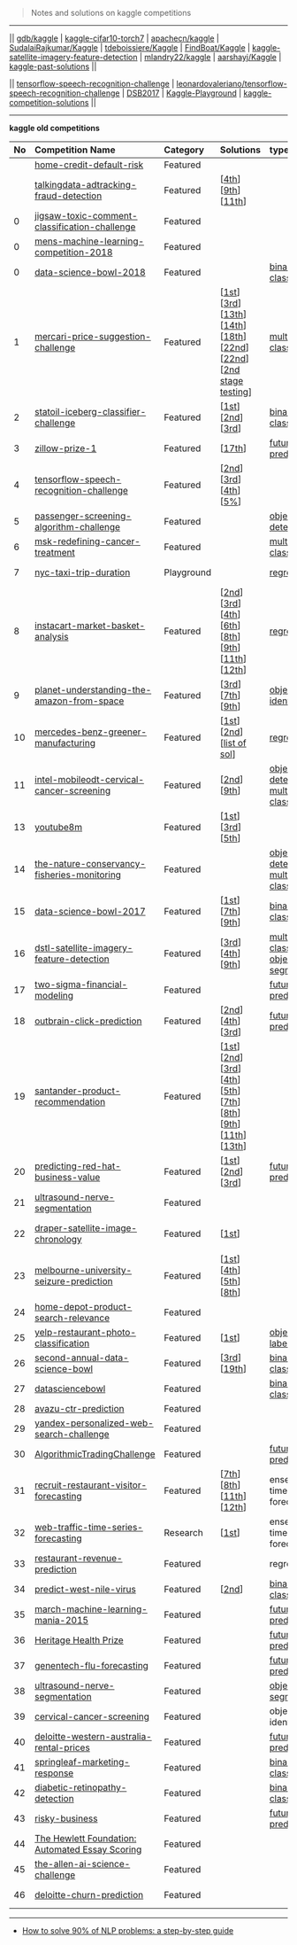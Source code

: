 

> Notes and solutions on kaggle competitions

---------

|| [gdb/kaggle](https://github.com/gdb/kaggle) | [kaggle-cifar10-torch7](https://github.com/nagadomi/kaggle-cifar10-torch7) | [apachecn/kaggle](https://github.com/apachecn/kaggle) | [SudalaiRajkumar/Kaggle](https://github.com/SudalaiRajkumar/Kaggle) | [tdeboissiere/Kaggle](https://github.com/tdeboissiere/Kaggle) | [FindBoat/Kaggle](https://github.com/FindBoat/Kaggle) | [kaggle-satellite-imagery-feature-detection](https://github.com/toshi-k/kaggle-satellite-imagery-feature-detection) | [mlandry22/kaggle](https://github.com/mlandry22/kaggle) | [aarshayj/Kaggle](https://github.com/aarshayj/Kaggle) | [kaggle-past-solutions](https://github.com/EliotAndres/kaggle-past-solutions) ||

|| [tensorflow-speech-recognition-challenge](https://github.com/ace19-dev/tensorflow-speech-recognition-challenge) | [leonardovaleriano/tensorflow-speech-recognition-challenge](https://github.com/leonardovaleriano/tensorflow-speech-recognition-challenge) | [DSB2017](https://github.com/lfz/DSB2017) | [Kaggle-Playground](https://github.com/dnc1994/Kaggle-Playground) | [kaggle-competition-solutions](http://www.chioka.in/kaggle-competition-solutions/) ||


-------------------

**kaggle old competitions**

| **No** | **Competition Name** | **Category** | **Solutions** | **type** | **Eval metric**  |**Tests**
|:-------|:----------------------------------|:------------------------------|:--------------------------------| :-----|:-----|:---------|
|       | [home-credit-default-risk](https://www.kaggle.com/c/home-credit-default-risk)  | Featured  |    |     |   ROC AUC     |    |  |
|       |   [talkingdata-adtracking-fraud-detection](https://www.kaggle.com/c/talkingdata-adtracking-fraud-detection) | Featured | [[4th](https://www.kaggle.com/c/talkingdata-adtracking-fraud-detection/discussion/56243)] [[9th](https://www.kaggle.com/c/talkingdata-adtracking-fraud-detection/discussion/56279)] [[11th](https://www.kaggle.com/c/talkingdata-adtracking-fraud-detection/discussion/56250)]   |    |  ROC AUC     |    |  |
|    0  |   [jigsaw-toxic-comment-classification-challenge](https://www.kaggle.com/c/jigsaw-toxic-comment-classification-challenge) | Featured |  |    |  ROC AUC     |    |  |
|   0   |   [mens-machine-learning-competition-2018](https://www.kaggle.com/c/mens-machine-learning-competition-2018) | Featured |    |    |  LogLoss     |    |  |
|  0  |    [data-science-bowl-2018](https://www.kaggle.com/c/data-science-bowl-2018)  |   Featured |   | [binary-classification](https://www.kaggle.com/tags/binary-classification) | intersection over union (IoU)   | | |
|   1  |   [mercari-price-suggestion-challenge](https://www.kaggle.com/c/mercari-price-suggestion-challenge) | Featured   | [[1st](https://www.kaggle.com/c/mercari-price-suggestion-challenge/discussion/50256)] [[3rd](https://www.kaggle.com/c/mercari-price-suggestion-challenge/discussion/50272)] [[13th](https://www.kaggle.com/c/mercari-price-suggestion-challenge/discussion/50260)] [[14th](https://www.kaggle.com/c/mercari-price-suggestion-challenge/discussion/50275)] [[18th](https://www.kaggle.com/c/mercari-price-suggestion-challenge/discussion/50252)] [[22nd](https://www.kaggle.com/c/mercari-price-suggestion-challenge/discussion/50259)] [[22nd](https://www.kaggle.com/c/mercari-price-suggestion-challenge/discussion/50300)] [[2nd stage testing](https://www.kaggle.com/c/mercari-price-suggestion-challenge/discussion/49522)]| [multiclass-classification](https://www.kaggle.com/tags/multiclass-classification) | RMSLE |  | |
|  2    |  [statoil-iceberg-classifier-challenge](https://www.kaggle.com/c/statoil-iceberg-classifier-challenge)      |  Featured        |      [[1st](https://www.kaggle.com/c/statoil-iceberg-classifier-challenge/discussion/48241)][[2nd](https://www.kaggle.com/c/statoil-iceberg-classifier-challenge/discussion/48294)] [[3rd](https://www.kaggle.com/c/statoil-iceberg-classifier-challenge/discussion/48207)]     | [binary-classification](https://www.kaggle.com/tags/binary-classification)  |     LogLoss     | Done  |
|  3    | [zillow-prize-1](https://www.kaggle.com/c/zillow-prize-1)       |  Featured      | [[17th](https://www.kaggle.com/c/zillow-prize-1/discussion/47434)]         |  [future-prediction](https://www.kaggle.com/tags/future-prediction)    |   MeanAbsoluteError       |     |
|  4    |  [tensorflow-speech-recognition-challenge](https://www.kaggle.com/c/tensorflow-speech-recognition-challenge)      |  Featured        | [[2nd](https://www.kaggle.com/c/tensorflow-speech-recognition-challenge/discussion/47715)] [[3rd](https://www.kaggle.com/c/tensorflow-speech-recognition-challenge/discussion/47722)] [[4th](https://www.kaggle.com/c/tensorflow-speech-recognition-challenge/discussion/47674)]  [[5%](https://www.kaggle.com/c/tensorflow-speech-recognition-challenge/discussion/47687)]      |      |     Multiclass Accuracy      |     |
|  5    |  [passenger-screening-algorithm-challenge](https://www.kaggle.com/c/passenger-screening-algorithm-challenge)      |  Featured        |          | [object-detection](https://www.kaggle.com/tags/object-detection)     |     LogLoss     |     |
|  6    |  [msk-redefining-cancer-treatment](https://www.kaggle.com/c/msk-redefining-cancer-treatment)      |  Featured        |          |  [multiclass-classification](https://www.kaggle.com/tags/multiclass-classification)    |     Multi Class Log Loss     |     |
|  7    |  [nyc-taxi-trip-duration](https://www.kaggle.com/c/nyc-taxi-trip-duration)      |  Playground         |          |  [regression](https://www.kaggle.com/tags/regression)    |     Multi Class Log Loss     |     |
|  8    |  [instacart-market-basket-analysis](https://www.kaggle.com/c/instacart-market-basket-analysis)      |  Featured          |   [[2nd](https://www.kaggle.com/c/instacart-market-basket-analysis/discussion/38143)]  [[3rd](https://www.kaggle.com/c/instacart-market-basket-analysis/discussion/38097)] [[4th](https://www.kaggle.com/c/instacart-market-basket-analysis/discussion/38102)] [[6th](https://www.kaggle.com/c/instacart-market-basket-analysis/discussion/38112)] [[8th](https://www.kaggle.com/c/instacart-market-basket-analysis/discussion/38161)] [[9th](https://www.kaggle.com/c/instacart-market-basket-analysis/discussion/38100)] [[11th](https://www.kaggle.com/c/instacart-market-basket-analysis/discussion/38126)] [[12th](https://www.kaggle.com/c/instacart-market-basket-analysis/discussion/38110)]      |   [regression](https://www.kaggle.com/tags/regression)    |     mean F1 score     |     |
|  9    |  [planet-understanding-the-amazon-from-space](https://www.kaggle.com/c/planet-understanding-the-amazon-from-space)      |  Featured          |   [[3rd](https://www.kaggle.com/c/planet-understanding-the-amazon-from-space/discussion/38831)] [[7th](https://www.kaggle.com/c/planet-understanding-the-amazon-from-space/discussion/36955)] [[9th](https://www.kaggle.com/c/planet-understanding-the-amazon-from-space/discussion/36887)]     |  [object-identification](https://www.kaggle.com/tags/object-identification)    |     mean F1 score     |     |
|  10   |  [mercedes-benz-greener-manufacturing](https://www.kaggle.com/c/mercedes-benz-greener-manufacturing)      |  Featured          | [[1st](https://www.kaggle.com/c/mercedes-benz-greener-manufacturing/discussion/37700)]  [[2nd](https://www.kaggle.com/c/mercedes-benz-greener-manufacturing/discussion/36390)]  [[list of sol](https://www.kaggle.com/c/mercedes-benz-greener-manufacturing/discussion/36176)]       |  [regression](https://www.kaggle.com/tags/regression)    |     R^2     |     |
|  11    |  [intel-mobileodt-cervical-cancer-screening](https://www.kaggle.com/c/intel-mobileodt-cervical-cancer-screening)      |  Featured          | [[2nd](https://www.kaggle.com/c/intel-mobileodt-cervical-cancer-screening/discussion/35478)]   [[9th](https://www.kaggle.com/c/intel-mobileodt-cervical-cancer-screening/discussion/35104)]        |  [object-detection](https://www.kaggle.com/tags/object-detection), [multiclass-classification](https://www.kaggle.com/tags/multiclass-classification)    |    logloss    |     |
|  13   |  [youtube8m](https://www.kaggle.com/c/youtube8m)      |  Featured          | [[1st](https://www.kaggle.com/c/youtube8m/discussion/35063)]  [[3rd](https://www.kaggle.com/c/youtube8m/discussion/36541)]  [[5th](https://www.kaggle.com/c/youtube8m/discussion/34751)]        |      |     GAP    |     |
|  14    |  [the-nature-conservancy-fisheries-monitoring](https://www.kaggle.com/c/the-nature-conservancy-fisheries-monitoring)      |  Featured          |          | [object-detection](https://www.kaggle.com/tags/object-detection), [multiclass-classification](https://www.kaggle.com/tags/multiclass-classification)    |     logloss     |     |
|  15    |  [data-science-bowl-2017](https://www.kaggle.com/c/data-science-bowl-2017)      |  Featured          | [[1st](https://github.com/lfz/DSB2017)] [[7th](https://www.kaggle.com/c/data-science-bowl-2017/discussion/31576)] [[9th](https://www.kaggle.com/c/data-science-bowl-2017/discussion/31548)]         |  [binary-classification](https://www.kaggle.com/tags/binary-classification)    |     LogLoss    |     |
|  16   |  [dstl-satellite-imagery-feature-detection](https://www.kaggle.com/c/dstl-satellite-imagery-feature-detection)      |  Featured          |   [[3rd](https://www.kaggle.com/c/dstl-satellite-imagery-feature-detection/discussion/31419)]  [[4th](https://www.kaggle.com/c/dstl-satellite-imagery-feature-detection/discussion/31505)]  [[9th](https://www.kaggle.com/c/dstl-satellite-imagery-feature-detection/discussion/30123)]       |  [multiclass-classification](https://www.kaggle.com/tags/multiclass-classification), [object-segmentation](https://www.kaggle.com/tags/object-segmentation)    |     Jaccard    |     |
|  17    |  [two-sigma-financial-modeling](https://www.kaggle.com/c/two-sigma-financial-modeling)      |  Featured          |          |     [future-prediction](https://www.kaggle.com/tags/future-prediction) |     R2    |     |
|  18   |  [outbrain-click-prediction](https://www.kaggle.com/c/outbrain-click-prediction)      |  Featured          |   [[2nd](https://www.kaggle.com/c/outbrain-click-prediction/discussion/27977)]  [[4th](https://www.kaggle.com/c/outbrain-click-prediction/discussion/27926)]  [[3rd](https://www.kaggle.com/c/outbrain-click-prediction/discussion/27923)]  |   [future-prediction](https://www.kaggle.com/tags/future-prediction)   |     MAP@12    |     |
|  19    |  [santander-product-recommendation](https://www.kaggle.com/c/santander-product-recommendation)      |  Featured          |  [[1st](https://www.kaggle.com/c/santander-product-recommendation/discussion/26835)]  [[2nd](https://www.kaggle.com/c/santander-product-recommendation/discussion/26824)] [[3rd](https://www.kaggle.com/c/santander-product-recommendation/discussion/26899)] [[4th](https://www.kaggle.com/c/santander-product-recommendation/discussion/26845)] [[5th](https://www.kaggle.com/c/santander-product-recommendation/discussion/26841)] [[7th](https://www.kaggle.com/c/santander-product-recommendation/discussion/26802)] [[8th](https://www.kaggle.com/c/santander-product-recommendation/discussion/26838)] [[9th](https://www.kaggle.com/c/santander-product-recommendation/discussion/26809)] [[11th](https://www.kaggle.com/c/santander-product-recommendation/discussion/26823)] [[13th](https://www.kaggle.com/c/santander-product-recommendation/discussion/26816)]       |      |     MAP@7    |     |
|  20    |  [predicting-red-hat-business-value](https://www.kaggle.com/c/predicting-red-hat-business-value)      |  Featured          |    [[1st](https://www.kaggle.com/c/predicting-red-hat-business-value/discussion/23786)] [[2nd](https://www.kaggle.com/c/predicting-red-hat-business-value/discussion/23824)] [[3rd](https://www.kaggle.com/c/predicting-red-hat-business-value/discussion/23803)]     | [future-prediction](https://www.kaggle.com/tags/future-prediction)     |     area under the ROC curve   |     | 
|  21    |  [ultrasound-nerve-segmentation](https://www.kaggle.com/c/ultrasound-nerve-segmentation)      |  Featured          |          |      |      Dice coefficient    |     |
|  22    |  [draper-satellite-image-chronology](https://www.kaggle.com/c/draper-satellite-image-chronology)      |  Featured          |    [[1st](https://www.kaggle.com/c/draper-satellite-image-chronology/discussion/21936)]      |      |      Spearman's correlation coefficient    |     |
|  23    |  [melbourne-university-seizure-prediction](https://www.kaggle.com/c/melbourne-university-seizure-prediction#evaluation)      |  Featured          |   [[1st](https://www.kaggle.com/c/melbourne-university-seizure-prediction/discussion/26310)]  [[4th](https://www.kaggle.com/c/melbourne-university-seizure-prediction/discussion/26098)] [[5th](https://www.kaggle.com/c/melbourne-university-seizure-prediction/discussion/26117)] [[8th](https://www.kaggle.com/c/melbourne-university-seizure-prediction/discussion/26268)]      |      |      area under the ROC curve    |     |
|  24    |  [home-depot-product-search-relevance](https://www.kaggle.com/c/home-depot-product-search-relevance)      |  Featured          |          |      |      RMSE    |     |
|  25    |  [yelp-restaurant-photo-classification](https://www.kaggle.com/c/yelp-restaurant-photo-classification)      |  Featured          | [[1st](https://www.kaggle.com/c/yelp-restaurant-photo-classification/discussion/20517)]         |   [object-labeling](https://www.kaggle.com/tags/object-labeling)   |       Mean F1-Score   |     |
|  26    |  [second-annual-data-science-bowl](https://www.kaggle.com/c/second-annual-data-science-bowl)      |  Featured          |     [[3rd](https://www.kaggle.com/c/second-annual-data-science-bowl/discussion/19530)] [[19th](https://www.kaggle.com/c/second-annual-data-science-bowl/discussion/19521)]    |  [binary-classification](https://www.kaggle.com/tags/binary-classification)    |      CRPS   |     |
|  27    |  [datasciencebowl](https://www.kaggle.com/c/datasciencebowl)      |  Featured          |          |  [binary-classification](https://www.kaggle.com/tags/binary-classification)    |      logloss    |     |
|  28    |  [avazu-ctr-prediction](https://www.kaggle.com/c/avazu-ctr-prediction)      |  Featured          |          |      |      Logarithmic Loss   |     |
|  29    |  [yandex-personalized-web-search-challenge](https://www.kaggle.com/c/yandex-personalized-web-search-challenge)      |  Featured          |          |      |      NDCG   |     |
|  30    |  [AlgorithmicTradingChallenge](https://www.kaggle.com/c/AlgorithmicTradingChallenge)      |  Featured          |          | [future-prediction](https://www.kaggle.com/tags/future-prediction)     |      RMSE     |     |
|  31    |  [recruit-restaurant-visitor-forecasting](https://www.kaggle.com/c/recruit-restaurant-visitor-forecasting) | Featured | [[7th](https://www.kaggle.com/c/recruit-restaurant-visitor-forecasting/discussion/49259)] [[8th](https://www.kaggle.com/c/recruit-restaurant-visitor-forecasting/discussion/49166)] [[11th](https://www.kaggle.com/c/recruit-restaurant-visitor-forecasting/discussion/49177)] [[12th](https://www.kaggle.com/c/recruit-restaurant-visitor-forecasting/discussion/49251)] |   ensembling, time-series, forecasting | RMSLE   |  |
|  32   |  [web-traffic-time-series-forecasting](https://www.kaggle.com/c/web-traffic-time-series-forecasting)      |    Research    |   [[1st](https://github.com/Arturus/kaggle-web-traffic)]     | ensembling, time-series, forecasting    | SMAPE    |   Done       |
| 33 |  [restaurant-revenue-prediction](https://www.kaggle.com/c/restaurant-revenue-prediction)  | Featured    |  | regression  | RMSE |  |
|  34 | [predict-west-nile-virus](https://www.kaggle.com/c/predict-west-nile-virus)  |   Featured   | [[2nd](https://www.kaggle.com/c/predict-west-nile-virus/discussion/14869)]    |  [binary-classification](https://www.kaggle.com/tags/binary-classification)   |  area under the ROC curve  |     |  
|  35 |  [march-machine-learning-mania-2015](https://www.kaggle.com/c/march-machine-learning-mania-2015)  |  Featured        |      |     [future-prediction](https://www.kaggle.com/tags/future-prediction)  |  LogLoss    |   |
|  36 |  [Heritage Health Prize](https://www.kaggle.com/c/hhp)  |  Featured        |      |     [future-prediction](https://www.kaggle.com/tags/future-prediction)  |  LogLoss    |   |
|  37 |  [genentech-flu-forecasting](https://www.kaggle.com/c/genentech-flu-forecasting)  |  Featured        |      |     [future-prediction](https://www.kaggle.com/tags/future-prediction)  |  LogLoss    |   |
|  38 |  [ultrasound-nerve-segmentation](https://www.kaggle.com/c/ultrasound-nerve-segmentation)  |  Featured        |      |     [object-segmentation](https://www.kaggle.com/tags/object-segmentation)  |   Dice coefficient    |   |
|  39 |  [cervical-cancer-screening](https://www.kaggle.com/c/cervical-cancer-screening)  |  Featured        |      |  object identification  |   area under the ROC curve   |   |
|  40 |  [deloitte-western-australia-rental-prices](https://www.kaggle.com/c/deloitte-western-australia-rental-prices)  |  Featured        |      |     [future-prediction](https://www.kaggle.com/tags/future-prediction)  |  RMSLE     |   |
|  41 |  [springleaf-marketing-response](https://www.kaggle.com/c/springleaf-marketing-response)  |  Featured        |      |     [binary-classification](https://www.kaggle.com/tags/binary-classification)  |   area under the ROC curve    |   |
|  42 |  [diabetic-retinopathy-detection](https://www.kaggle.com/c/diabetic-retinopathy-detection)  |  Featured        |      |     [binary-classification](https://www.kaggle.com/tags/binary-classification)  |  quadratic weighted kappa    |   |
|  43 |  [risky-business](https://www.kaggle.com/c/risky-business)  |  Featured        |      |     [future-prediction](https://www.kaggle.com/tags/future-prediction)  |  LogLoss    |   |
| 44 |  [The Hewlett Foundation: Automated Essay Scoring](https://www.kaggle.com/c/asap-aes)   |  Featured  |    |    |   quadratic weighted kappa |   |  
|  45  |  [the-allen-ai-science-challenge](https://www.kaggle.com/c/the-allen-ai-science-challenge)   | Featured  |  |  |   |  |
|  46  |   [deloitte-churn-prediction](https://www.kaggle.com/c/deloitte-churn-prediction)    |   Featured      |           |            |    Area Under the ROC Curve     |


-------------------

* [How to solve 90% of NLP problems: a step-by-step guide](https://blog.insightdatascience.com/how-to-solve-90-of-nlp-problems-a-step-by-step-guide-fda605278e4e)
